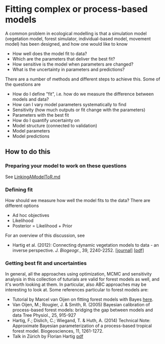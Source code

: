 Fitting complex or process-based models
===

A common problem in ecological modelling is that a simulation model (vegetation model, forest simulator, individual-based model, movement model) has been designed, and how one would like to know

* How well does the model fit to data?
* Which are the parameters that deliver the best fit?
* How sensitive is the model when parameters are changed?
* What is the uncertainty in parameters and predictions?

There are a number of methods and different steps to achieve this. Some of the questions are

* How do I define "fit", i.e. how do we measure the difference between models and data?
* How can I vary model parameters systematically to find
 * Sensitivity (how much outputs or fit change with the parameters)
 * Parameters with the best fit
* How do I quantify uncertainty on
 * Model structure (connected to validation)
 * Model parameters
 * Model predictions
 

## How to do this 

### Preparing your model to work on these questions

See [LinkingAModelToR.md](https://github.com/florianhartig/LearningBayes/blob/master/CommentedCode/09-BayesAndProcessBasedModels/LinkingAModelToR.md)

### Defining fit

How should we measure how well the model fits to the data? There are different options 

* Ad hoc objectives
* Likelihood
* Posterior = Likelihood + Prior

For an overview of this discussion, see 

* Hartig et al. (2012): Connecting dynamic vegetation models to data - an inverse perspective. <i>J. Biogeogr.</i>, 39, 2240-2252. <a href="http://dx.doi.org/10.1111/j.1365-2699.2012.02745.x">[journal]</a> <a href="http://ecologypapers.blog.com/files/2012/10/Hartig-Connectingdynamicvegetation-2012.pdf">[pdf]</a>


### Getting best fit and uncertainties 

In general, all the approaches using optimization, MCMC and sensitivity analysis in this collection of tuturials are valid for forest models as well, and it's worth looking at them. In particular, also ABC approaches may be interesting to look at. Some references particular to forest models are:

* Tutorial by Marcel van Oijen on fitting forest models with Bayes  <a href="http://nora.nerc.ac.uk/6087/1/BC%26BMC_Guidance_2008-12-18_Final.pdf">here</a>.
* Van Oijen, M.; Rougier, J. &amp; Smith, R. (2005) Bayesian calibration of process-based forest models: bridging the gap between models and data Tree Physiol., 25, 915-927
* Hartig, F.; Dislich, C.; Wiegand, T. & Huth, A. (2014) Technical Note: Approximate Bayesian parameterization of a process-based tropical forest model. Biogeosciences, 11, 1261-1272.
* Talk in Zürich by Florian Hartig <a href="http://florianhartig.files.wordpress.com/2013/12/inversemodelling.pdf">pdf</a>


